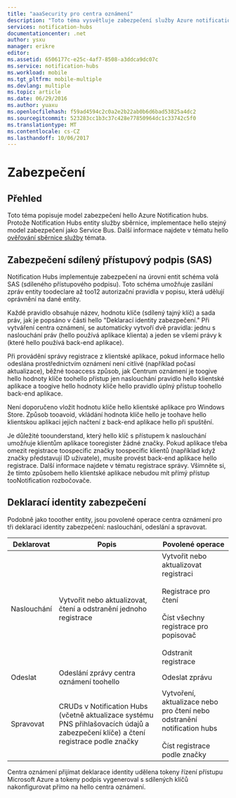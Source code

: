 ```yaml
---
title: "aaaSecurity pro centra oznámení"
description: "Toto téma vysvětluje zabezpečení služby Azure notification hubs."
services: notification-hubs
documentationcenter: .net
author: ysxu
manager: erikre
editor: 
ms.assetid: 6506177c-e25c-4af7-8508-a3ddca9dc07c
ms.service: notification-hubs
ms.workload: mobile
ms.tgt_pltfrm: mobile-multiple
ms.devlang: multiple
ms.topic: article
ms.date: 06/29/2016
ms.author: yuaxu
ms.openlocfilehash: f59ad4594c2c0a2e2b22ab0b6d6bad53825a4dc2
ms.sourcegitcommit: 523283cc1b3c37c428e77850964dc1c33742c5f0
ms.translationtype: MT
ms.contentlocale: cs-CZ
ms.lasthandoff: 10/06/2017
---
```

# <a name="security"></a>Zabezpečení
## <a name="overview"></a>Přehled
Toto téma popisuje model zabezpečení hello Azure Notification hubs. Protože Notification Hubs entity služby sběrnice, implementace hello stejný model zabezpečení jako Service Bus. Další informace najdete v tématu hello [ověřování sběrnice služby](https://msdn.microsoft.com/library/azure/dn155925.aspx) témata.

## <a name="shared-access-signature-security-sas"></a>Zabezpečení sdílený přístupový podpis (SAS)
Notification Hubs implementuje zabezpečení na úrovni entit schéma volá SAS (sdíleného přístupového podpisu). Toto schéma umožňuje zasílání zpráv entity toodeclare až too12 autorizační pravidla v popisu, která udělují oprávnění na dané entity.

Každé pravidlo obsahuje název, hodnotu klíče (sdílený tajný klíč) a sada práv, jak je popsáno v části hello "Deklarací identity zabezpečení." Při vytváření centra oznámení, se automaticky vytvoří dvě pravidla: jednu s naslouchání práv (hello používá aplikace klienta) a jeden se všemi právy k (které hello používá back-end aplikace).

Při provádění správy registrace z klientské aplikace, pokud informace hello odeslána prostřednictvím oznámení není citlivé (například počasí aktualizace), běžné tooaccess způsob, jak Centrum oznámení je toogive hello hodnoty klíče toohello přístup jen naslouchání pravidlo hello klientské aplikace a toogive hello hodnoty klíče hello pravidlo úplný přístup toohello back-end aplikace.

Není doporučeno vložit hodnotu klíče hello klientské aplikace pro Windows Store. Způsob tooavoid, vkládání hodnota klíče hello je toohave hello klientskou aplikaci jejich načtení z back-end aplikace hello při spuštění.

Je důležité toounderstand, který hello klíč s přístupem k naslouchání umožňuje klientům aplikace tooregister žádné značky. Pokud aplikace třeba omezit registrace toospecific značky toospecific klientů (například když značky představují ID uživatele), musíte provést back-end aplikace hello registrace. Další informace najdete v tématu registrace správy. Všimněte si, že tímto způsobem hello klientské aplikace nebudou mít přímý přístup tooNotification rozbočovače.

## <a name="security-claims"></a>Deklarací identity zabezpečení
Podobně jako tooother entity, jsou povolené operace centra oznámení pro tři deklarací identity zabezpečení: naslouchání, odeslání a spravovat.

| Deklarovat | Popis | Povolené operace |
| --- | --- | --- |
| Naslouchání |Vytvořit nebo aktualizovat, čtení a odstranění jednoho registrace |Vytvořit nebo aktualizovat registraci<br><br>Registrace pro čtení<br><br>Číst všechny registrace pro popisovač<br><br>Odstranit registrace |
| Odeslat |Odeslání zprávy centra oznámení toohello |Odeslat zprávu |
| Spravovat |CRUDs v Notification Hubs (včetně aktualizace systému PNS přihlašovacích údajů a zabezpečení klíče) a čtení registrace podle značky |Vytvoření, aktualizace nebo pro čtení nebo odstranění notification hubs<br><br>Číst registrace podle značky |

Centra oznámení přijímat deklarace identity udělena tokeny řízení přístupu Microsoft Azure a tokeny podpis vygeneroval s sdílených klíčů nakonfigurovat přímo na hello centra oznámení.


